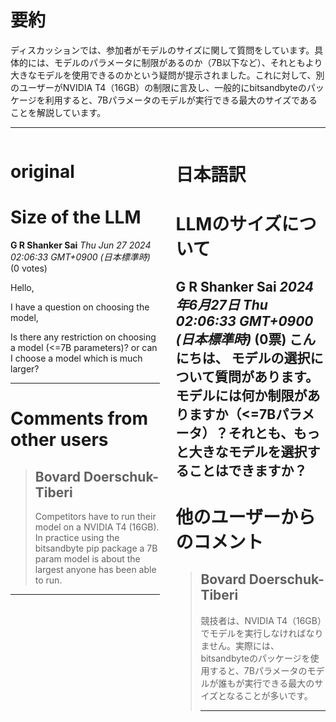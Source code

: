 # 要約 
ディスカッションでは、参加者がモデルのサイズに関して質問をしています。具体的には、モデルのパラメータに制限があるのか（7B以下など）、それともより大きなモデルを使用できるのかという疑問が提示されました。これに対して、別のユーザーがNVIDIA T4（16GB）の制限に言及し、一般的にbitsandbyteのパッケージを利用すると、7Bパラメータのモデルが実行できる最大のサイズであることを解説しています。

---


<style>
.column-left{
  float: left;
  width: 47.5%;
  text-align: left;
}
.column-right{
  float: right;
  width: 47.5%;
  text-align: left;
}
.column-one{
  float: left;
  width: 100%;
  text-align: left;
}
</style>


<div class="column-left">

# original

# Size of the LLM

**G R Shanker Sai** *Thu Jun 27 2024 02:06:33 GMT+0900 (日本標準時)* (0 votes)

Hello,

I have a question on choosing the model, 

Is there any restriction on choosing a model (<=7B parameters)? or can I choose a model which is much larger?



---

 # Comments from other users

> ## Bovard Doerschuk-Tiberi
> 
> Competitors have to run their model on a NVIDIA T4 (16GB). In practice using the bitsandbyte pip package a 7B param model is about the largest anyone has been able to run. 
> 
> 
> 


---



</div>
<div class="column-right">

# 日本語訳

# LLMのサイズについて
**G R Shanker Sai** *2024年6月27日 Thu 02:06:33 GMT+0900 (日本標準時)* (0票)
こんにちは、
モデルの選択について質問があります。
モデルには何か制限がありますか（<=7Bパラメータ）？それとも、もっと大きなモデルを選択することはできますか？
---
 # 他のユーザーからのコメント
> ## Bovard Doerschuk-Tiberi
> 
> 競技者は、NVIDIA T4（16GB）でモデルを実行しなければなりません。実際には、bitsandbyteのパッケージを使用すると、7Bパラメータのモデルが誰もが実行できる最大のサイズとなることが多いです。
> 
> ---


</div>